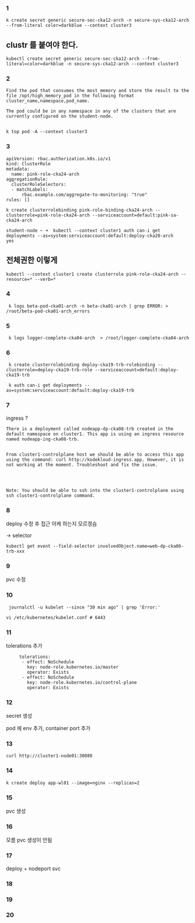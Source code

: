 ### 1

~~~
k create secret generic secure-sec-cka12-arch -n secure-sys-cka12-arch --from-literal coler=darkblue --context cluster3
~~~



## clustr 를 붙여야 한다.

~~~
kubectl create secret generic secure-sec-cka12-arch --from-literal=color=darkblue -n secure-sys-cka12-arch --context cluster3
~~~





### 2

~~~
Find the pod that consumes the most memory and store the result to the file /opt/high_memory_pod in the following format cluster_name,namespace,pod_name.

The pod could be in any namespace in any of the clusters that are currently configured on the student-node.


~~~



~~~
k top pod -A --context cluster3
~~~







### 3

~~~
apiVersion: rbac.authorization.k8s.io/v1
kind: ClusterRole
metadata:
  name: pink-role-cka24-arch
aggregationRule:
  clusterRoleSelectors:
  - matchLabels:
      rbac.example.com/aggregate-to-monitoring: "true"
rules: [] 
~~~

~~~
k create clusterrolebinding pink-role-binding-cka24-arch --clusterrole=pink-role-cka24-arch --serviceaccount=default:pink-sa-cka24-arch
~~~



~~~
student-node ~ ➜  kubectl --context cluster1 auth can-i get deployments --as=system:serviceaccount:default:deploy-cka20-arch
yes
~~~



## 전체권한 이렇게

~~~
kubectl --context cluster1 create clusterrole pink-role-cka24-arch --resource=* --verb=*
~~~





### 4

~~~
 k logs beta-pod-cka01-arch -n beta-cka01-arch | grep ERROR: > /root/beta-pod-cka01-arch_errors
~~~



### 5

~~~
 k logs logger-complete-cka04-arch  > /root/logger-complete-cka04-arch
~~~



### 6

~~~
 k create clusterrolebinding deploy-cka19-trb-rolebinding --clusterrole=deploy-cka19-trb-role --serviceaccount=default:deploy-cka19-trb
~~~

~~~
 k auth can-i get deployments --as=system:serviceaccount:default:deploy-cka19-trb
~~~



### 7

ingress ?

~~~
There is a deployment called nodeapp-dp-cka08-trb created in the default namespace on cluster1. This app is using an ingress resource named nodeapp-ing-cka08-trb.


From cluster1-controlplane host we should be able to access this app using the command: curl http://kodekloud-ingress.app. However, it is not working at the moment. Troubleshoot and fix the issue.




Note: You should be able to ssh into the cluster1-controlplane using ssh cluster1-controlplane command.
~~~



### 8

deploy 수정 후 접근 어케 하는지 모르겡슴

-> selector 

~~~
kubectl get event --field-selector involvedObject.name=web-dp-cka06-trb-xxx

~~~



### 9

pvc 수정



### 10

~~~
 journalctl -u kubelet --since "30 min ago" | grep 'Error:'
~~~

~~~
vi /etc/kubernetes/kubelet.conf # 6443
~~~





### 11

tolerations 추가

~~~
     tolerations:
      - effect: NoSchedule
        key: node-role.kubernetes.io/master
        operator: Exists
      - effect: NoSchedule
        key: node-role.kubernetes.io/control-plane
        operator: Exists
~~~



### 12

secret 생성

pod 에 env 추가, container port 추가







### 13

~~~
curl http://cluster1-node01:30080
~~~





### 14

~~~
k create deploy app-wl01 --image=nginx --replicas=2
~~~



### 15

pvc 생성



### 16

모름 pvc 생성이 안됨





### 17



deploy + nodeport svc



### 18







### 19







### 20





